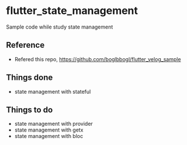 # flutter_state_management

Sample code while study state management

## Reference

- Refered this repo, https://github.com/boglbbogl/flutter_velog_sample

## Things done
- state management with stateful
  

## Things to do
- state management with provider
- state management with getx
- state management with bloc
